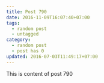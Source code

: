 ```yaml
---
title: Post 790
date: 2016-11-09T16:07:40+07:00
tags:
  - random post
  - untagged
category:
  - random post
  - post has 0
updated: 2016-07-03T11:49:17+07:00
---
```

This is content of post 790